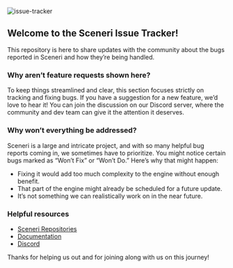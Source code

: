 #

![issue-tracker](https://github.com/user-attachments/assets/9aad1e39-f767-4d6b-a0a1-945088cbf303)


## Welcome to the Sceneri Issue Tracker!

This repository is here to share updates with the community about the bugs reported in Sceneri and how they’re being handled.

### Why aren’t feature requests shown here?

To keep things streamlined and clear, this section focuses strictly on tracking and fixing bugs. If you have a suggestion for a new feature, we’d love to hear it! You can join the discussion on our Discord server, where the community and dev team can give it the attention it deserves.

### Why won’t everything be addressed?

Sceneri is a large and intricate project, and with so many helpful bug reports coming in, we sometimes have to prioritize. You might notice certain bugs marked as “Won’t Fix” or “Won’t Do.” Here’s why that might happen:

- Fixing it would add too much complexity to the engine without enough benefit.
- That part of the engine might already be scheduled for a future update.
- It’s not something we can realistically work on in the near future.

### Helpful resources

*  [Sceneri Repositories](https://github.com/orgs/nginetechnologies/repositories)
*  [Documentation](https://www.sceneri.com/sceneri-pro-docs/sceneri-pro/introduction/)
*  [Discord](https://discord.gg/sceneriapp)

Thanks for helping us out and for joining along with us on this journey!

